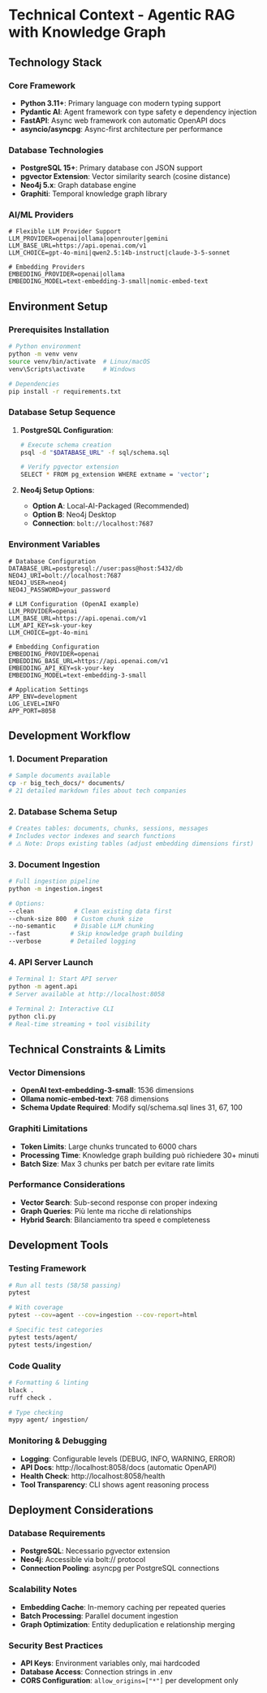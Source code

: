 # Technical Context - Agentic RAG with Knowledge Graph

## Technology Stack

### Core Framework

- **Python 3.11+**: Primary language con modern typing support
- **Pydantic AI**: Agent framework con type safety e dependency injection
- **FastAPI**: Async web framework con automatic OpenAPI docs
- **asyncio/asyncpg**: Async-first architecture per performance

### Database Technologies

- **PostgreSQL 15+**: Primary database con JSON support
- **pgvector Extension**: Vector similarity search (cosine distance)
- **Neo4j 5.x**: Graph database engine
- **Graphiti**: Temporal knowledge graph library

### AI/ML Providers

```env
# Flexible LLM Provider Support
LLM_PROVIDER=openai|ollama|openrouter|gemini
LLM_BASE_URL=https://api.openai.com/v1
LLM_CHOICE=gpt-4o-mini|qwen2.5:14b-instruct|claude-3-5-sonnet

# Embedding Providers
EMBEDDING_PROVIDER=openai|ollama
EMBEDDING_MODEL=text-embedding-3-small|nomic-embed-text
```

## Environment Setup

### Prerequisites Installation

```bash
# Python environment
python -m venv venv
source venv/bin/activate  # Linux/macOS
venv\Scripts\activate     # Windows

# Dependencies
pip install -r requirements.txt
```

### Database Setup Sequence

1. **PostgreSQL Configuration**:

   ```bash
   # Execute schema creation
   psql -d "$DATABASE_URL" -f sql/schema.sql

   # Verify pgvector extension
   SELECT * FROM pg_extension WHERE extname = 'vector';
   ```

2. **Neo4j Setup Options**:
   - **Option A**: Local-AI-Packaged (Recommended)
   - **Option B**: Neo4j Desktop
   - **Connection**: `bolt://localhost:7687`

### Environment Variables

```env
# Database Configuration
DATABASE_URL=postgresql://user:pass@host:5432/db
NEO4J_URI=bolt://localhost:7687
NEO4J_USER=neo4j
NEO4J_PASSWORD=your_password

# LLM Configuration (OpenAI example)
LLM_PROVIDER=openai
LLM_BASE_URL=https://api.openai.com/v1
LLM_API_KEY=sk-your-key
LLM_CHOICE=gpt-4o-mini

# Embedding Configuration
EMBEDDING_PROVIDER=openai
EMBEDDING_BASE_URL=https://api.openai.com/v1
EMBEDDING_API_KEY=sk-your-key
EMBEDDING_MODEL=text-embedding-3-small

# Application Settings
APP_ENV=development
LOG_LEVEL=INFO
APP_PORT=8058
```

## Development Workflow

### 1. Document Preparation

```bash
# Sample documents available
cp -r big_tech_docs/* documents/
# 21 detailed markdown files about tech companies
```

### 2. Database Schema Setup

```bash
# Creates tables: documents, chunks, sessions, messages
# Includes vector indexes and search functions
# ⚠️ Note: Drops existing tables (adjust embedding dimensions first)
```

### 3. Document Ingestion

```bash
# Full ingestion pipeline
python -m ingestion.ingest

# Options:
--clean           # Clean existing data first
--chunk-size 800  # Custom chunk size
--no-semantic     # Disable LLM chunking
--fast           # Skip knowledge graph building
--verbose        # Detailed logging
```

### 4. API Server Launch

```bash
# Terminal 1: Start API server
python -m agent.api
# Server available at http://localhost:8058

# Terminal 2: Interactive CLI
python cli.py
# Real-time streaming + tool visibility
```

## Technical Constraints & Limits

### Vector Dimensions

- **OpenAI text-embedding-3-small**: 1536 dimensions
- **Ollama nomic-embed-text**: 768 dimensions
- **Schema Update Required**: Modify sql/schema.sql lines 31, 67, 100

### Graphiti Limitations

- **Token Limits**: Large chunks truncated to 6000 chars
- **Processing Time**: Knowledge graph building può richiedere 30+ minuti
- **Batch Size**: Max 3 chunks per batch per evitare rate limits

### Performance Considerations

- **Vector Search**: Sub-second response con proper indexing
- **Graph Queries**: Più lente ma ricche di relationships
- **Hybrid Search**: Bilanciamento tra speed e completeness

## Development Tools

### Testing Framework

```bash
# Run all tests (58/58 passing)
pytest

# With coverage
pytest --cov=agent --cov=ingestion --cov-report=html

# Specific test categories
pytest tests/agent/
pytest tests/ingestion/
```

### Code Quality

```bash
# Formatting & linting
black .
ruff check .

# Type checking
mypy agent/ ingestion/
```

### Monitoring & Debugging

- **Logging**: Configurable levels (DEBUG, INFO, WARNING, ERROR)
- **API Docs**: http://localhost:8058/docs (automatic OpenAPI)
- **Health Check**: http://localhost:8058/health
- **Tool Transparency**: CLI shows agent reasoning process

## Deployment Considerations

### Database Requirements

- **PostgreSQL**: Necessario pgvector extension
- **Neo4j**: Accessible via bolt:// protocol
- **Connection Pooling**: asyncpg per PostgreSQL connections

### Scalability Notes

- **Embedding Cache**: In-memory caching per repeated queries
- **Batch Processing**: Parallel document ingestion
- **Graph Optimization**: Entity deduplication e relationship merging

### Security Best Practices

- **API Keys**: Environment variables only, mai hardcoded
- **Database Access**: Connection strings in .env
- **CORS Configuration**: `allow_origins=["*"]` per development only
